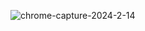 
 
 ![chrome-capture-2024-2-14](https://github.com/lalerd/reactApp_Interview/assets/96186050/e578c502-a712-4a28-9465-1cb367206732)
